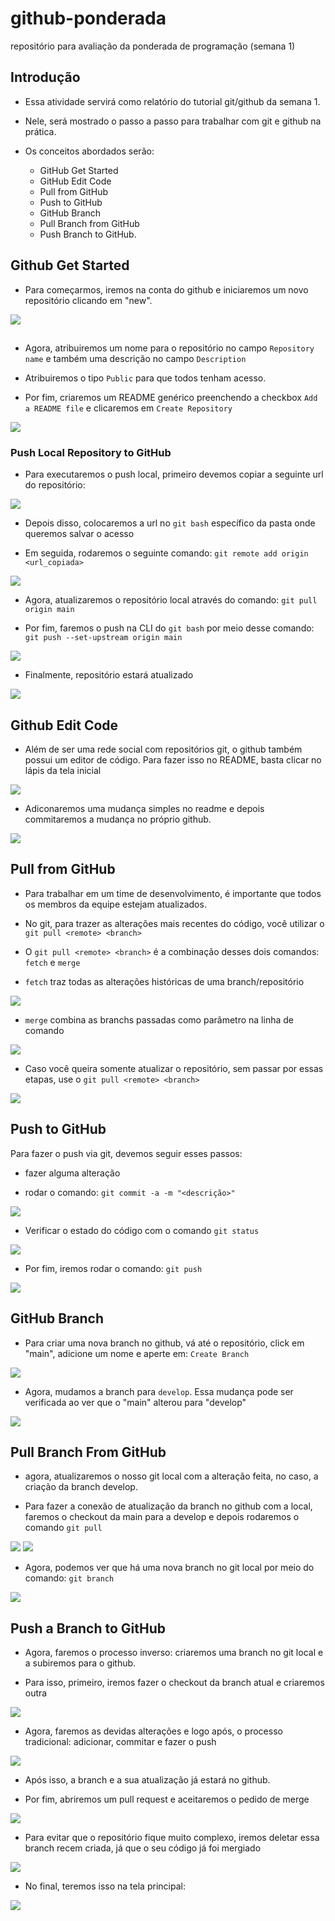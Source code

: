 # github-ponderada
repositório para avaliação da ponderada de programação (semana 1)


## Introdução
* Essa atividade servirá como relatório do tutorial git/github da semana 1.

* Nele, será mostrado o passo a passo para trabalhar com git e github na prática.

* Os conceitos abordados serão: 
    *  GitHub Get Started
    *  GitHub Edit Code 
    * Pull from GitHub
    * Push to GitHub 
    * GitHub Branch 
    * Pull Branch from GitHub
    * Push Branch to GitHub.
   

## Github Get Started 

* Para começarmos, iremos na conta do github e iniciaremos um novo repositório clicando em "new".

<img src = "./imgs/pg-inical-prog-semana1.png">

## 
* Agora, atribuiremos um nome para o repositório no campo ```Repository name``` e também uma descrição no campo ```Description```

* Atribuiremos o tipo ```Public``` para que todos tenham acesso.

* Por fim, criaremos um README genérico preenchendo a checkbox ```Add a README file``` e clicaremos em ```Create Repository```

<img src ="./imgs/part1-prog-ponderada-1.png">

### Push Local Repository to GitHub

* Para executaremos o push local, primeiro devemos copiar a seguinte url do repositório:

<img src = "./imgs/clone-repo.png">

* Depois disso, colocaremos a url no ```git bash``` específico da pasta onde queremos salvar o acesso

* Em seguida, rodaremos o seguinte comando: ```git remote add origin <url_copiada>```

<img src ="./imgs/origin remote .png">

* Agora, atualizaremos o repositório local através do comando: 
```git pull origin main```

* Por fim, faremos o push na CLI do ```git bash``` por meio desse comando: ```git push --set-upstream origin main```

<img src = "./imgs/push-origin-main .png">

* Finalmente, repositório estará atualizado

<img src = "./imgs/repo-apos-ativ1.png">


## Github Edit Code

* Além de ser uma rede social com repositórios git, o github também possui um editor de código. Para fazer isso no README, basta clicar no lápis da tela inicial

<img src ="./imgs/edit-code-github.png">

* Adiconaremos uma mudança simples no readme e depois commitaremos a mudança no próprio github. 

<img src = "./imgs/commit-nativo-github.png">

## Pull from GitHub

* Para trabalhar em um time de desenvolvimento, é importante que todos os membros da equipe estejam atualizados.

* No git, para trazer as alterações mais recentes do código, você utilizar o ```git pull <remote> <branch>```


* O ```git pull <remote> <branch>``` é a combinação desses dois comandos: ```fetch``` e  ```merge```

* ```fetch``` traz todas as alterações históricas de uma branch/repositório

<img src = "./imgs/fetch.png">

* ```merge``` combina as branchs passadas como parâmetro na linha de comando 

<img src = "./imgs/merge.png">


* Caso você queira somente atualizar o repositório, sem passar por essas etapas, use o  ```git pull <remote> <branch>```

<img src = "./imgs/pull-origin-main.png">

## Push to GitHub

Para fazer o push via git, devemos seguir esses passos:

* fazer alguma alteração

* rodar o comando: ```git commit -a -m "<descrição>"``` 

<img src ="./imgs/git-commit.png">

* Verificar o estado do código com o comando ```git status```

<img src ="./imgs/git-status.png">

* Por fim, iremos rodar o comando: ```git push```

<img src = "./imgs/git-push.png">

## GitHub Branch

* Para criar uma nova branch no github, vá até o repositório, click em "main", adicione um nome e aperte em: ```Create Branch```

<img src ="./imgs/create-branch.png">

* Agora, mudamos a branch para ```develop```. Essa mudança pode ser verificada ao ver que o "main" alterou para "develop"

<img src ="./imgs/develop.png">

## Pull Branch From GitHub

* agora, atualizaremos o nosso git local com a alteração feita, no caso, a criação da branch develop.


* Para fazer a conexão de atualização da branch no github com a local, faremos o checkout da main para a develop e depois rodaremos o comando ```git pull```

<img src = "./imgs/pull-branch.png">

<img src ="./imgs/git-checkout.png">

* Agora, podemos ver que há uma nova branch no git local por meio do comando: ```git branch```

<img src ="./imgs/git-branch.png">


## Push a Branch to GitHub

* Agora, faremos o processo inverso: criaremos uma branch no git local e a subiremos para o github.

* Para isso, primeiro, iremos fazer o checkout da branch atual e criaremos outra 

<img src ="./imgs/git-checkout-update-readme.png">

* Agora, faremos as devidas alterações e logo após, o processo tradicional: adicionar, commitar e fazer o push

<img src ="./imgs/final1.png">

* Após isso, a branch e a sua atualização já estará no github.

* Por fim, abriremos um pull request e aceitaremos o pedido de merge

<img src ="./imgs/pr-merge.png">

* Para evitar que o repositório fique muito complexo, iremos deletar essa branch recem criada, já que o seu código já foi mergiado 

<img src = "./imgs/delete-branch.png">

* No final, teremos isso na tela principal:

<img src= "./imgs/tela-final.png">